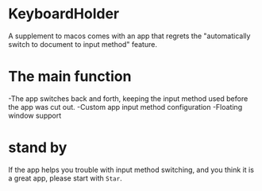 # KeyboardHolder

A supplement to macos comes with an app that regrets the "automatically switch to document to input method" feature.

# The main function
-The app switches back and forth, keeping the input method used before the app was cut out.
-Custom app input method configuration
-Floating window support

# stand by
If the app helps you trouble with input method switching, and you think it is a great app, please start with `Star`.

